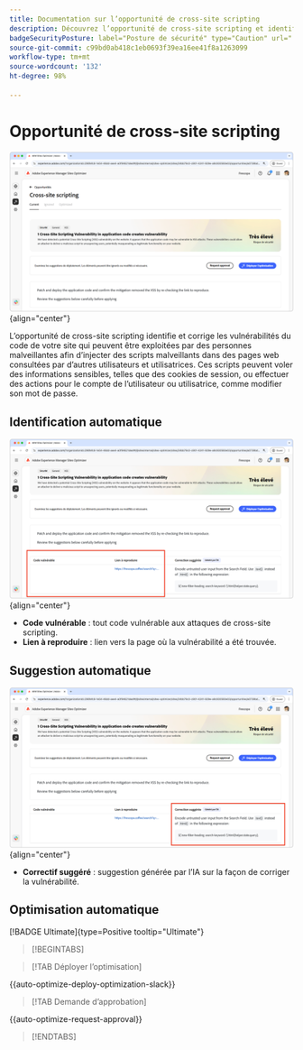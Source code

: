 ```yaml
---
title: Documentation sur l’opportunité de cross-site scripting
description: Découvrez l’opportunité de cross-site scripting et identifiez et corrigez les vulnérabilités de sécurité du site.
badgeSecurityPosture: label="Posture de sécurité" type="Caution" url="../../opportunity-types/security-posture.md" tooltip="Posture de sécurité"
source-git-commit: c99bd0ab418c1eb0693f39ea16ee41f8a1263099
workflow-type: tm+mt
source-wordcount: '132'
ht-degree: 98%

---
```



# Opportunité de cross-site scripting

![Opportunité de cross-site scripting](./assets/cross-site-scripting/hero.png){align="center"}

L’opportunité de cross-site scripting identifie et corrige les vulnérabilités du code de votre site qui peuvent être exploitées par des personnes malveillantes afin d’injecter des scripts malveillants dans des pages web consultées par d’autres utilisateurs et utilisatrices. Ces scripts peuvent voler des informations sensibles, telles que des cookies de session, ou effectuer des actions pour le compte de l’utilisateur ou utilisatrice, comme modifier son mot de passe.

## Identification automatique

![Identification automatique de l’opportunité de cross-site scripting](./assets/cross-site-scripting/auto-identify.png){align="center"}

* **Code vulnérable** : tout code vulnérable aux attaques de cross-site scripting.
* **Lien à reproduire** : lien vers la page où la vulnérabilité a été trouvée.

## Suggestion automatique

![Suggestion automatique de l’opportunité de cross-site scripting](./assets/cross-site-scripting/auto-suggest.png){align="center"}

* **Correctif suggéré** : suggestion générée par l’IA sur la façon de corriger la vulnérabilité.

## Optimisation automatique

[!BADGE Ultimate]{type=Positive tooltip="Ultimate"}

>[!BEGINTABS]

>[!TAB Déployer l’optimisation]

{{auto-optimize-deploy-optimization-slack}}

>[!TAB Demande d’approbation]

{{auto-optimize-request-approval}}

>[!ENDTABS]
